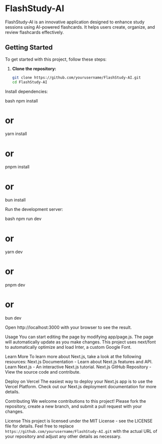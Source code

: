 # FlashStudy-AI

FlashStudy-AI is an innovative application designed to enhance study sessions using AI-powered flashcards. It helps users create, organize, and review flashcards effectively.

## Getting Started

To get started with this project, follow these steps:

1. **Clone the repository:**

   ```bash
   git clone https://github.com/yourusername/FlashStudy-AI.git
   cd FlashStudy-AI
   
Install dependencies:

bash
npm install
# or
yarn install
# or
pnpm install
# or
bun install

Run the development server:

bash
npm run dev
# or
yarn dev
# or
pnpm dev
# or
bun dev

Open http://localhost:3000 with your browser to see the result.

Usage
You can start editing the page by modifying app/page.js. The page will automatically update as you make changes.
This project uses next/font to automatically optimize and load Inter, a custom Google Font.

Learn More
To learn more about Next.js, take a look at the following resources:
Next.js Documentation - Learn about Next.js features and API.
Learn Next.js - An interactive Next.js tutorial.
Next.js GitHub Repository - View the source code and contribute.

Deploy on Vercel
The easiest way to deploy your Next.js app is to use the Vercel Platform.
Check out our Next.js deployment documentation for more details.

Contributing
We welcome contributions to this project! Please fork the repository, create a new branch, and submit a pull request with your changes.

License
This project is licensed under the MIT License - see the LICENSE file for details.
Feel free to replace `https://github.com/yourusername/FlashStudy-AI.git` with the actual URL of your repository and adjust any other details as necessary.

